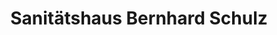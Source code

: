 ---
title: "Sanitätshaus Bernhard Schulz"
url: /radolfzell-am-bodensee/sanitaetshaus-bernhard-schulz/
shop: Fahrrad
---